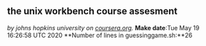 ## the unix workbench course assesment
*by johns hopkins university on [coursera.org](https://www.coursera.org/).*
**Make date**:Tue May 19 16:26:58 UTC 2020
**Number of lines in guessinggame.sh:**26
